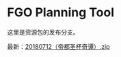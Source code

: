 # FGO Planning Tool

这里是资源包的发布分支。

最新：[20180712（帝都圣杯奇谭）.zip](https://github.com/ssttkkl/FGO-Planning-Tool/raw/res-pack/20180712%EF%BC%88%E5%B8%9D%E9%83%BD%E5%9C%A3%E6%9D%AF%E5%A5%87%E8%B0%AD%EF%BC%89.zip)